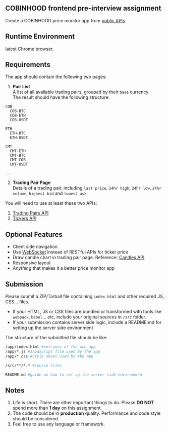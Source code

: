 ## COBINHOOD frontend pre-interview assignment
Create a COBINHOOD price monitor app from [public APIs](https://cobinhood.github.io/api-public/).

## Runtime Environment
latest Chrome browser.

## Requirements
The app should contain the following two pages:
1. **Pair List**  
A list of all available trading pairs, grouped by their `base` currency  
The result should have the following structure:  
```
COB
  COB-BTC
  COB-ETH
  COB-USDT
  
ETH
  ETH-BTC
  ETH-USDT
  
CMT
  CMT-ETH
  CMT-BTC
  CMT-COB
  CMT-USDT
  
...
```
 
2. **Trading Pair Page**  
Details of a trading pair, including `last price`, `24hr high`, `24hr low`, `24hr volume`, `highest bid` and `lowest ask`  

You will need to use at least these two APIs:
1. [Trading Pairs API](https://cobinhood.github.io/api-public/#get-all-trading-pairs)
2. [Tickers API](https://cobinhood.github.io/api-public/#get-ticker)

## Optional Features
- Client side navigation
- Use [WebSocket](https://cobinhood.github.io/api-public/#ticker-2) instead of RESTful APIs for ticker price
- Draw candle chart in trading pair page. Reference: [Candles API](https://cobinhood.github.io/api-public/#get-candles)
- Responsive layout
- *Anything* that makes it a better price monitor app

## Submission
Please submit a ZIP/Tarball file containing `index.html` and other required JS, CSS... files.  
- If your HTML, JS or CSS files are bundled or transformed with tools like `webpack`, `babel`... etc, include your original sources in `/src` folder.
- If your submission contains server side logic, include a README.md for setting up the server side environment

The structure of the submitted file should be like:
```bash
/app/index.html #entrance of the web app
/app/*.js #JavaScript file used by the app
/app/*.css #Style sheet used by the app

/src/**/*.* #source files

README.md #guide on how to set up the server side environment 
```

## Notes
1. Life is short. There are other important things to do. Please **DO NOT** spend more than **1 day** on this assignment.
2. The code should be in **production** quality. Performance and code style should be considered.
3. Feel free to use any language or framework.
